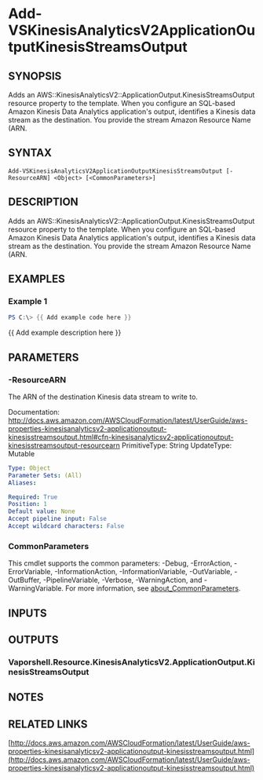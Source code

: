 # Add-VSKinesisAnalyticsV2ApplicationOutputKinesisStreamsOutput

## SYNOPSIS
Adds an AWS::KinesisAnalyticsV2::ApplicationOutput.KinesisStreamsOutput resource property to the template.
When you configure an SQL-based Amazon Kinesis Data Analytics application's output, identifies a Kinesis data stream as the destination.
You provide the stream Amazon Resource Name (ARN.

## SYNTAX

```
Add-VSKinesisAnalyticsV2ApplicationOutputKinesisStreamsOutput [-ResourceARN] <Object> [<CommonParameters>]
```

## DESCRIPTION
Adds an AWS::KinesisAnalyticsV2::ApplicationOutput.KinesisStreamsOutput resource property to the template.
When you configure an SQL-based Amazon Kinesis Data Analytics application's output, identifies a Kinesis data stream as the destination.
You provide the stream Amazon Resource Name (ARN.

## EXAMPLES

### Example 1
```powershell
PS C:\> {{ Add example code here }}
```

{{ Add example description here }}

## PARAMETERS

### -ResourceARN
The ARN of the destination Kinesis data stream to write to.

Documentation: http://docs.aws.amazon.com/AWSCloudFormation/latest/UserGuide/aws-properties-kinesisanalyticsv2-applicationoutput-kinesisstreamsoutput.html#cfn-kinesisanalyticsv2-applicationoutput-kinesisstreamsoutput-resourcearn
PrimitiveType: String
UpdateType: Mutable

```yaml
Type: Object
Parameter Sets: (All)
Aliases:

Required: True
Position: 1
Default value: None
Accept pipeline input: False
Accept wildcard characters: False
```

### CommonParameters
This cmdlet supports the common parameters: -Debug, -ErrorAction, -ErrorVariable, -InformationAction, -InformationVariable, -OutVariable, -OutBuffer, -PipelineVariable, -Verbose, -WarningAction, and -WarningVariable. For more information, see [about_CommonParameters](http://go.microsoft.com/fwlink/?LinkID=113216).

## INPUTS

## OUTPUTS

### Vaporshell.Resource.KinesisAnalyticsV2.ApplicationOutput.KinesisStreamsOutput
## NOTES

## RELATED LINKS

[http://docs.aws.amazon.com/AWSCloudFormation/latest/UserGuide/aws-properties-kinesisanalyticsv2-applicationoutput-kinesisstreamsoutput.html](http://docs.aws.amazon.com/AWSCloudFormation/latest/UserGuide/aws-properties-kinesisanalyticsv2-applicationoutput-kinesisstreamsoutput.html)

